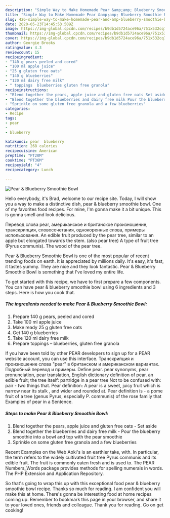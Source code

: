 ```yaml
---
description: "Simple Way to Make Homemade Pear &amp;amp; Blueberry Smoothie Bowl"
title: "Simple Way to Make Homemade Pear &amp;amp; Blueberry Smoothie Bowl"
slug: 426-simple-way-to-make-homemade-pear-and-amp-blueberry-smoothie-bowl
date: 2020-05-23T14:45:53.509Z
image: https://img-global.cpcdn.com/recipes/b9db1d5724ace96a/751x532cq70/pear-blueberry-smoothie-bowl-recipe-main-photo.jpg
thumbnail: https://img-global.cpcdn.com/recipes/b9db1d5724ace96a/751x532cq70/pear-blueberry-smoothie-bowl-recipe-main-photo.jpg
cover: https://img-global.cpcdn.com/recipes/b9db1d5724ace96a/751x532cq70/pear-blueberry-smoothie-bowl-recipe-main-photo.jpg
author: Georgie Brooks
ratingvalue: 4.3
reviewcount: 15
recipeingredient:
- "140 g pears peeled and cored"
- "100 ml apple juice"
- "25 g gluten free oats"
- "140 g blueberries"
- "120 ml dairy free milk"
- " toppings  blueberries gluten free granola"
recipeinstructions:
- "Blend together the pears, apple juice and gluten free oats Set aside"
- "Blend together the blueberries and dairy free milk Pour the blueberry smoothie into a bowl and top with the pear smoothie"
- "Sprinkle on some gluten free granola and a few blueberries"
categories:
- Recipe
tags:
- pear
- 
- blueberry

katakunci: pear  blueberry 
nutrition: 268 calories
recipecuisine: American
preptime: "PT20M"
cooktime: "PT36M"
recipeyield: "4"
recipecategory: Lunch

---
```



![Pear &amp; Blueberry Smoothie Bowl](https://img-global.cpcdn.com/recipes/b9db1d5724ace96a/751x532cq70/pear-blueberry-smoothie-bowl-recipe-main-photo.jpg)

Hello everybody, it's Brad, welcome to our recipe site. Today, I will show you a way to make a distinctive dish, pear &amp; blueberry smoothie bowl. One of my favorites food recipes. For mine, I'm gonna make it a bit unique. This is gonna smell and look delicious.

Перевод слова pear, американское и британское произношение, транскрипция, словосочетания, однокоренные слова, примеры использования. An edible fruit produced by the pear tree, similar to an apple but elongated towards the stem. (also pear tree) A type of fruit tree (Pyrus communis). The wood of the pear tree.

Pear &amp; Blueberry Smoothie Bowl is one of the most popular of recent trending foods on earth. It is appreciated by millions daily. It's easy, it's fast, it tastes yummy. They are nice and they look fantastic. Pear &amp; Blueberry Smoothie Bowl is something that I've loved my entire life.


To get started with this recipe, we have to first prepare a few components. You can have pear &amp; blueberry smoothie bowl using 6 ingredients and 3 steps. Here is how you cook that.

<!--inarticleads1-->

##### The ingredients needed to make Pear &amp; Blueberry Smoothie Bowl:

1. Prepare 140 g pears, peeled and cored
1. Take 100 ml apple juice
1. Make ready 25 g gluten free oats
1. Get 140 g blueberries
1. Take 120 ml dairy free milk
1. Prepare  toppings – blueberries, gluten free granola


If you have been told by other PEAR developers to sign up for a PEAR website account, you can use this interface. Транскрипция и произношение слова &#34;pear&#34; в британском и американском вариантах. Подробный перевод и примеры. Define pear. pear synonyms, pear pronunciation, pear translation, English dictionary definition of pear. an edible fruit; the tree itself: partridge in a pear tree Not to be confused with: pair - two things that. Pear definition: A pear is a sweet, juicy fruit which is narrow near its stalk , and wider and rounded at. Pear definition is - a pome fruit of a tree (genus Pyrus, especially P. communis) of the rose family that Examples of pear in a Sentence. 

<!--inarticleads2-->

##### Steps to make Pear &amp; Blueberry Smoothie Bowl:

1. Blend together the pears, apple juice and gluten free oats - Set aside
1. Blend together the blueberries and dairy free milk - Pour the blueberry smoothie into a bowl and top with the pear smoothie
1. Sprinkle on some gluten free granola and a few blueberries


Recent Examples on the Web Aoki&#39;s is an earthier take, with. In particular, the term refers to the widely cultivated fruit tree Pyrus communis and its edible fruit. The fruit is commonly eaten fresh and is used to. The PEAR Numbers_Words package provides methods for spelling numerals in words. The PHP Extension and Application Repository. 

So that's going to wrap this up with this exceptional food pear &amp; blueberry smoothie bowl recipe. Thanks so much for reading. I am confident you will make this at home. There's gonna be interesting food at home recipes coming up. Remember to bookmark this page in your browser, and share it to your loved ones, friends and colleague. Thank you for reading. Go on get cooking!
